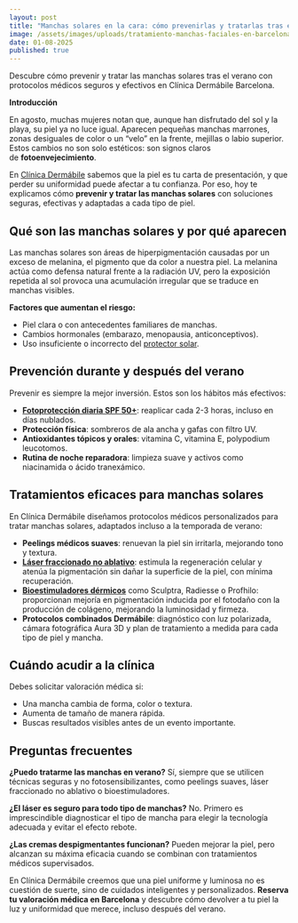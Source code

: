 ```yaml
---
layout: post
title: "Manchas solares en la cara: cómo prevenirlas y tratarlas tras el verano"
image: /assets/images/uploads/tratamiento-manchas-faciales-en-barcelona.png
date: 01-08-2025
published: true
---
```

Descubre cómo prevenir y tratar las manchas solares tras el verano con protocolos médicos seguros y efectivos en Clínica Dermábile Barcelona.

**Introducción**

En agosto, muchas mujeres notan que, aunque han disfrutado del sol y la playa, su piel ya no luce igual. Aparecen pequeñas manchas marrones, zonas desiguales de color o un “velo” en la frente, mejillas o labio superior. Estos cambios no son solo estéticos: son signos claros de **fotoenvejecimiento**.

En [Clínica Dermábile](https://www.dermabile.es/la-clinica) sabemos que la piel es tu carta de presentación, y que perder su uniformidad puede afectar a tu confianza. Por eso, hoy te explicamos cómo **prevenir y tratar las manchas solares** con soluciones seguras, efectivas y adaptadas a cada tipo de piel.

## **Qué son las manchas solares y por qué aparecen**

Las manchas solares son áreas de hiperpigmentación causadas por un exceso de melanina, el pigmento que da color a nuestra piel. La melanina actúa como defensa natural frente a la radiación UV, pero la exposición repetida al sol provoca una acumulación irregular que se traduce en manchas visibles.

**Factores que aumentan el riesgo:**

* Piel clara o con antecedentes familiares de manchas.
* Cambios hormonales (embarazo, menopausia, anticonceptivos).
* Uso insuficiente o incorrecto del [protector solar](https://www.dermabile.es/blog/guia-sobre-proteccion-solar-como-prevenir-el-dano-solar-en-verano).

## **Prevención durante y después del verano**

Prevenir es siempre la mejor inversión. Estos son los hábitos más efectivos:

* **[Fotoprotección diaria SPF 50+](https://www.dermabile.es/blog/que-riesgos-tiene-tomar-el-sol-sin-proteccion)**: reaplicar cada 2-3 horas, incluso en días nublados.
* **Protección física**: sombreros de ala ancha y gafas con filtro UV.
* **Antioxidantes tópicos y orales**: vitamina C, vitamina E, polypodium leucotomos.
* **Rutina de noche reparadora**: limpieza suave y activos como niacinamida o ácido tranexámico.

## **Tratamientos eficaces para manchas solares**

En Clínica Dermábile diseñamos protocolos médicos personalizados para tratar manchas solares, adaptados incluso a la temporada de verano:

* **Peelings médicos suaves**: renuevan la piel sin irritarla, mejorando tono y textura.
* **[Láser fraccionado no ablativo](https://www.dermabile.es/tratamientos/rejuvenecimiento-facial-youlaser-prime/)**: estimula la regeneración celular y atenúa la pigmentación sin dañar la superficie de la piel, con mínima recuperación.
* **[Bioestimuladores dérmicos](https://www.dermabile.es/tratamientos/bioestimuladores-de-colageno/)** como Sculptra, Radiesse o Profhilo: proporcionan mejoría en pigmentación inducida por el fotodaño con la producción de colágeno, mejorando la luminosidad y firmeza.
* **Protocolos combinados Dermábile**: diagnóstico con luz polarizada, cámara fotográfica Aura 3D y plan de tratamiento a medida para cada tipo de piel y mancha.

## **Cuándo acudir a la clínica**

Debes solicitar valoración médica si:

* Una mancha cambia de forma, color o textura.
* Aumenta de tamaño de manera rápida.
* Buscas resultados visibles antes de un evento importante.

## **Preguntas frecuentes**

**¿Puedo tratarme las manchas en verano?**
Sí, siempre que se utilicen técnicas seguras y no fotosensibilizantes, como peelings suaves, láser fraccionado no ablativo o bioestimuladores.

**¿El láser es seguro para todo tipo de manchas?**
No. Primero es imprescindible diagnosticar el tipo de mancha para elegir la tecnología adecuada y evitar el efecto rebote.

**¿Las cremas despigmentantes funcionan?**
Pueden mejorar la piel, pero alcanzan su máxima eficacia cuando se combinan con tratamientos médicos supervisados.

En Clínica Dermábile creemos que una piel uniforme y luminosa no es cuestión de suerte, sino de cuidados inteligentes y personalizados.
**Reserva tu valoración médica en Barcelona** y descubre cómo devolver a tu piel la luz y uniformidad que merece, incluso después del verano.
